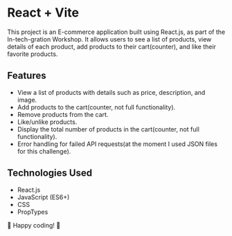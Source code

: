 # React + Vite

This project is an E-commerce application built using React.js, as part of the In-tech-gration Workshop. It allows users to see a list of products, view details of each product, add products to their cart(counter), and like their favorite products.

## Features
- View a list of products with details such as price, description, and image.
- Add products to the cart(counter, not full functionality).
- Remove products from the cart.
- Like/unlike products.
- Display the total number of products in the cart(counter, not full functionality).
- Error handling for failed API requests(at the moment I used JSON files for this challenge). 

## Technologies Used
- React.js
- JavaScript (ES6+)
- CSS
- PropTypes

🚀 Happy coding! 🚀
